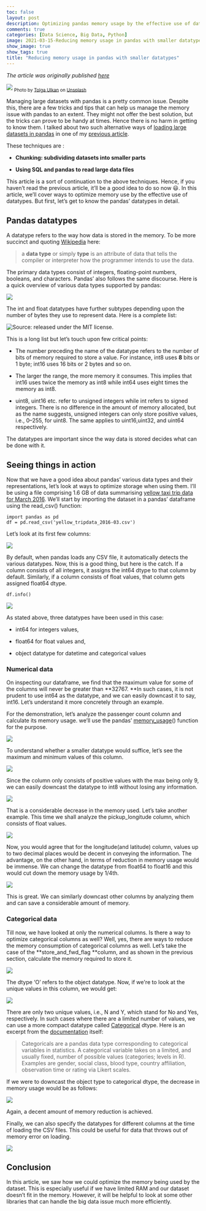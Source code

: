 ```yaml
---
toc: false
layout: post
description: Optimizing pandas memory usage by the effective use of datatypes
comments: true
categories: [Data Science, Big Data, Python]
image: 2021-03-15-Reducing memory usage in pandas with smaller datatypes/0.jpeg
show_image: true
show_tags: true
title: "Reducing memory usage in pandas with smaller datatypes"
---
```


*The article was originally published [here](https://towardsdatascience.com/reducing-memory-usage-in-pandas-with-smaller-datatypes-b527635830af?sk=55b417ed722bc364a141a9862ee33893)*


![](https://cdn-images-1.medium.com/max/10526/0*Ti9hDWaZH8UphPdM)
<sub>Photo by [Tolga Ulkan](https://unsplash.com/@tolga__?utm_source=medium&utm_medium=referral) on [Unsplash](https://unsplash.com?utm_source=medium&utm_medium=referral)</sub>

Managing large datasets with pandas is a pretty common issue. Despite this, there are a few tricks and tips that can help us manage the memory issue with pandas to an extent. They might not offer the best solution, but the tricks can prove to be handy at times. Hence there is no harm in getting to know them. I talked about two such alternative ways of [loading large datasets in pandas](https://towardsdatascience.com/loading-large-datasets-in-pandas-11bdddd36f7b?sk=a52a0f863382bd2d5b631d81838ea8de) in one of my [previous article](https://towardsdatascience.com/loading-large-datasets-in-pandas-11bdddd36f7b).


These techniques are :

* **Chunking: subdividing datasets into smaller parts**

* **Using SQL and pandas to read large data files**

This article is a sort of continuation to the above techniques. Hence, if you haven’t read the previous article, it’ll be a good idea to do so now 😃. In this article, we’ll cover ways to optimize memory use by the effective use of datatypes. But first, let’s get to know the pandas’ datatypes in detail.

## Pandas datatypes

A datatype refers to the way how data is stored in the memory. To be more succinct and quoting [Wikipedia](https://en.wikipedia.org/wiki/Data_type) here:
>  a **data type** or simply **type** is an attribute of data that tells the compiler or interpreter how the programmer intends to use the data.

The primary data types consist of integers, floating-point numbers, booleans, and characters. Pandas’ also follows the same discourse. Here is a quick overview of various data types supported by pandas:

![](https://cdn-images-1.medium.com/max/2000/1*90J0qhEaHPxD_0_G5Mf1ng.png)

The int and float datatypes have further subtypes depending upon the number of bytes they use to represent data. Here is a complete list:

![[Source](https://jakevdp.github.io/PythonDataScienceHandbook/02.01-understanding-data-types.html): r*eleased under the [MIT license](https://opensource.org/licenses/MIT).*](https://cdn-images-1.medium.com/max/2000/1*fsEpwfWQBMnaC6iISieHOw.png)

This is a long list but let’s touch upon few critical points:

* The number preceding the name of the datatype refers to the number of bits of memory required to store a value. For instance, int8 uses **8** bits or 1 byte; int16 uses 16 bits or 2 bytes and so on.

* The larger the range, the more memory it consumes. This implies that int16 uses twice the memory as int8 while int64 uses eight times the memory as int8.

* uint8, uint16 etc. refer to unsigned integers while int refers to signed integers. There is no difference in the amount of memory allocated, but as the name suggests, unsigned integers can only store positive values, i.e., 0–255, for uint8. The same applies to uint16,uint32, and uint64 respectively.

The datatypes are important since the way data is stored decides what can be done with it.

## Seeing things in action

Now that we have a good idea about pandas’ various data types and their representations, let’s look at ways to optimize storage when using them. I’ll be using a file comprising 1.6 GB of data summarising [yellow taxi trip data for March 2016](https://www.kaggle.com/bharath150/taxi-data?select=yellow_tripdata_2016-03.csv). We’ll start by importing the dataset in a pandas’ dataframe using the read_csv() function:

    import pandas as pd
    df = pd.read_csv('yellow_tripdata_2016-03.csv')

Let’s look at its first few columns:

![](https://cdn-images-1.medium.com/max/2000/1*nr1EPjM4Kef8gfguRn5VPg.png)

By default, when pandas loads any CSV file, it automatically detects the various datatypes. Now, this is a good thing, but here is the catch. If a column consists of all integers, it assigns the int64 dtype to that column by default. Similarly, if a column consists of float values, that column gets assigned float64 dtype.

    df.info()

![](https://cdn-images-1.medium.com/max/2000/1*45uSv1xBFxWT6JzQZcOe0Q.png)

As stated above, three datatypes have been used in this case:

* int64 for integers values,

* float64 for float values and,

* object datatype for datetime and categorical values

### Numerical data

On inspecting our dataframe, we find that the maximum value for some of the columns will never be greater than **32767. **In such cases, it is not prudent to use int64 as the datatype, and we can easily downcast it to say, int16. Let’s understand it more concretely through an example.

For the demonstration, let’s analyze the passenger count column and calculate its memory usage. we’ll use the pandas’ [memory_usage](https://pandas.pydata.org/pandas-docs/stable/reference/api/pandas.DataFrame.memory_usage.html)() function for the purpose.

![](https://cdn-images-1.medium.com/max/2720/1*bpVjx1a9j9X9-rYAbb2nZg.png)

To understand whether a smaller datatype would suffice, let’s see the maximum and minimum values of this column.

![](https://cdn-images-1.medium.com/max/2720/1*bN_GqmnOI4bYJA5cTgZLCg.png)

Since the column only consists of positive values with the max being only 9, we can easily downcast the datatype to int8 without losing any information.

![](https://cdn-images-1.medium.com/max/2720/1*ECXVxjt5ixzxjnWQ9oyaOg.png)

That is a considerable decrease in the memory used. Let’s take another example. This time we shall analyze the pickup_longitude column, which consists of float values.

![](https://cdn-images-1.medium.com/max/2720/1*fXtSH2feoTaI-ZpVMZ0HpQ.png)

Now, you would agree that for the longitude(and latitude) column, values up to two decimal places would be decent in conveying the information. The advantage, on the other hand, in terms of reduction in memory usage would be immense. We can change the datatype from float64 to float16 and this would cut down the memory usage by 1/4th.

![](https://cdn-images-1.medium.com/max/2720/1*6uCsQD_Q5P6o_s3Qhjmb-w.png)

This is great. We can similarly downcast other columns by analyzing them and can save a considerable amount of memory.

### Categorical data

Till now, we have looked at only the numerical columns. Is there a way to optimize categorical columns as well? Well, yes, there are ways to reduce the memory consumption of categorical columns as well. Let’s take the case of the **store_and_fwd_flag **column, and as shown in the previous section, calculate the memory required to store it.

![](https://cdn-images-1.medium.com/max/2720/1*OLTXOKM3Xpta4orcSHH9NA.png)

The dtype ‘O’ refers to the object datatype. Now, if we're to look at the unique values in this column, we would get:

![](https://cdn-images-1.medium.com/max/2720/1*KYmpWKT0Zc193p8bBY_HWg.png)

There are only two unique values, i.e., N and Y, which stand for No and Yes, respectively. In such cases where there are a limited number of values, we can use a more compact datatype called [Categorical](https://pandas.pydata.org/pandas-docs/stable/user_guide/categorical.html) dtype. Here is an excerpt from the [documentation](https://pandas.pydata.org/pandas-docs/stable/user_guide/categorical.html) itself:
>  Categoricals are a pandas data type corresponding to categorical variables in statistics. A categorical variable takes on a limited, and usually fixed, number of possible values (categories; levels in R). Examples are gender, social class, blood type, country affiliation, observation time or rating via Likert scales.

If we were to downcast the object type to categorical dtype, the decrease in memory usage would be as follows:

![](https://cdn-images-1.medium.com/max/2720/1*e97V19sdtibOg35sodQA_A.png)

Again, a decent amount of memory reduction is achieved.

Finally, we can also specify the datatypes for different columns at the time of loading the CSV files. This could be useful for data that throws out of memory error on loading.

![](https://cdn-images-1.medium.com/max/2720/1*JeN4G7xHW9BFUomNHV0BfQ.png)

## Conclusion

In this article, we saw how we could optimize the memory being used by the dataset. This is especially useful if we have limited RAM and our dataset doesn’t fit in the memory. However, it will be helpful to look at some other libraries that can handle the big data issue much more efficiently.
